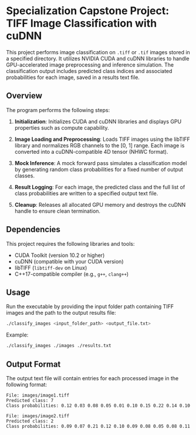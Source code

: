 # Specialization Capstone Project: TIFF Image Classification with cuDNN

This project performs image classification on `.tiff` or `.tif` images stored in a specified directory. It utilizes NVIDIA CUDA and cuDNN libraries to handle GPU-accelerated image preprocessing and inference simulation. The classification output includes predicted class indices and associated probabilities for each image, saved in a results text file.

## Overview

The program performs the following steps:

1. **Initialization**:
   Initializes CUDA and cuDNN libraries and displays GPU properties such as compute capability.

2. **Image Loading and Preprocessing**:
   Loads TIFF images using the libTIFF library and normalizes RGB channels to the \[0, 1] range. Each image is converted into a cuDNN-compatible 4D tensor (NHWC format).

3. **Mock Inference**:
   A mock forward pass simulates a classification model by generating random class probabilities for a fixed number of output classes.

4. **Result Logging**:
   For each image, the predicted class and the full list of class probabilities are written to a specified output text file.

5. **Cleanup**:
   Releases all allocated GPU memory and destroys the cuDNN handle to ensure clean termination.

## Dependencies

This project requires the following libraries and tools:

* CUDA Toolkit (version 10.2 or higher)
* cuDNN (compatible with your CUDA version)
* libTIFF (`libtiff-dev` on Linux)
* C++17-compatible compiler (e.g., `g++`, `clang++`)



## Usage

Run the executable by providing the input folder path containing TIFF images and the path to the output results file:

```bash
./classify_images <input_folder_path> <output_file.txt>
```

Example:

```bash
./classify_images ./images ./results.txt
```

## Output Format

The output text file will contain entries for each processed image in the following format:

```
File: images/image1.tiff
Predicted class: 7
Class probabilities: 0.12 0.03 0.08 0.05 0.01 0.10 0.15 0.22 0.14 0.10

File: images/image2.tiff
Predicted class: 2
Class probabilities: 0.09 0.07 0.21 0.12 0.10 0.09 0.08 0.05 0.08 0.11
```
